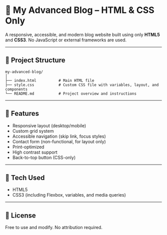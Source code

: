 
# 📘 My Advanced Blog – HTML & CSS Only

A responsive, accessible, and modern blog website built using only **HTML5** and **CSS3**. No JavaScript or external frameworks are used.

---

## 🔧 Project Structure

```
my-advanced-blog/
│
├── index.html          # Main HTML file
├── style.css           # Custom CSS file with variables, layout, and components
└── README.md           # Project overview and instructions
```

---

## 📱 Features

* Responsive layout (desktop/mobile)
* Custom grid system
* Accessible navigation (skip link, focus styles)
* Contact form (non-functional, for layout only)
* Print-optimized
* High contrast support
* Back-to-top button (CSS-only)

---

## 📂 Tech Used

* HTML5
* CSS3 (including Flexbox, variables, and media queries)

---

## 📩 License

Free to use and modify. No attribution required.

